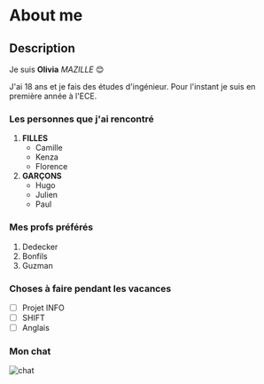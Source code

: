# About me

## Description
Je suis **Olivia** *MAZILLE* 😊

J'ai 18 ans et je fais des études d'ingénieur. 
Pour l'instant je suis en première année à l'ECE.

### Les personnes que j'ai rencontré
1. **FILLES**
   - Camille
   - Kenza
   - Florence
2. **GARÇONS**
   - Hugo
   - Julien
   - Paul
### Mes profs préférés
1. Dedecker
2. Bonfils
3. Guzman

### Choses à faire pendant les vacances
- [ ] Projet INFO
- [ ] SHIFT
- [ ] Anglais

### Mon chat
![chat](https://www.rustica.fr/images/chat-bengale-bengali.jpg)